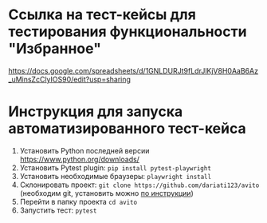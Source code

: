 # Ссылка на тест-кейсы для тестирования функциональности "Избранное"
https://docs.google.com/spreadsheets/d/1GNLDURJt9fLdrJlKjV8H0AaB6Az_uMinsZcClyIOS90/edit?usp=sharing

# Инструкция для запуска автоматизированного тест-кейса
1. Установить Python последней версии https://www.python.org/downloads/
3. Установить Pytest plugin: `pip install pytest-playwright`
4. Установить необходимые браузеры: `playwright install`
5. Склонировать проект: `git clone https://github.com/dariati123/avito` (необходим git, установить можно [по инструкции](https://git-scm.com/book/ru/v2/%D0%92%D0%B2%D0%B5%D0%B4%D0%B5%D0%BD%D0%B8%D0%B5-%D0%A3%D1%81%D1%82%D0%B0%D0%BD%D0%BE%D0%B2%D0%BA%D0%B0-Git))
6. Перейти в папку проекта `cd avito`
7. Запустить тест: `pytest`
